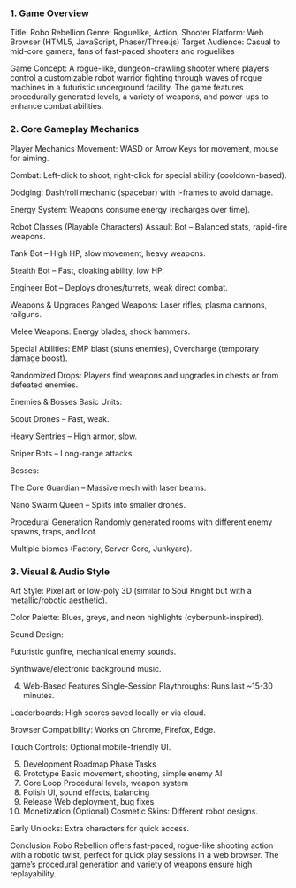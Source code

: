 ### 1. Game Overview
Title: Robo Rebellion
Genre: Roguelike, Action, Shooter
Platform: Web Browser (HTML5, JavaScript, Phaser/Three.js)
Target Audience: Casual to mid-core gamers, fans of fast-paced shooters and roguelikes

Game Concept:
A rogue-like, dungeon-crawling shooter where players control a customizable robot warrior fighting through waves of rogue machines in a futuristic underground facility. The game features procedurally generated levels, a variety of weapons, and power-ups to enhance combat abilities.

### 2. Core Gameplay Mechanics
Player Mechanics
Movement: WASD or Arrow Keys for movement, mouse for aiming.

Combat: Left-click to shoot, right-click for special ability (cooldown-based).

Dodging: Dash/roll mechanic (spacebar) with i-frames to avoid damage.

Energy System: Weapons consume energy (recharges over time).

Robot Classes (Playable Characters)
Assault Bot – Balanced stats, rapid-fire weapons.

Tank Bot – High HP, slow movement, heavy weapons.

Stealth Bot – Fast, cloaking ability, low HP.

Engineer Bot – Deploys drones/turrets, weak direct combat.

Weapons & Upgrades
Ranged Weapons: Laser rifles, plasma cannons, railguns.

Melee Weapons: Energy blades, shock hammers.

Special Abilities: EMP blast (stuns enemies), Overcharge (temporary damage boost).

Randomized Drops: Players find weapons and upgrades in chests or from defeated enemies.

Enemies & Bosses
Basic Units:

Scout Drones – Fast, weak.

Heavy Sentries – High armor, slow.

Sniper Bots – Long-range attacks.

Bosses:

The Core Guardian – Massive mech with laser beams.

Nano Swarm Queen – Splits into smaller drones.

Procedural Generation
Randomly generated rooms with different enemy spawns, traps, and loot.

Multiple biomes (Factory, Server Core, Junkyard).

### 3. Visual & Audio Style
Art Style: Pixel art or low-poly 3D (similar to Soul Knight but with a metallic/robotic aesthetic).

Color Palette: Blues, greys, and neon highlights (cyberpunk-inspired).

Sound Design:

Futuristic gunfire, mechanical enemy sounds.

Synthwave/electronic background music.

4. Web-Based Features
Single-Session Playthroughs: Runs last ~15-30 minutes.

Leaderboards: High scores saved locally or via cloud.

Browser Compatibility: Works on Chrome, Firefox, Edge.

Touch Controls: Optional mobile-friendly UI.

5. Development Roadmap
Phase	Tasks
1. Prototype	Basic movement, shooting, simple enemy AI
2. Core Loop	Procedural levels, weapon system
3. Polish	UI, sound effects, balancing
4. Release	Web deployment, bug fixes
6. Monetization (Optional)
Cosmetic Skins: Different robot designs.

Early Unlocks: Extra characters for quick access.

Conclusion
Robo Rebellion offers fast-paced, rogue-like shooting action with a robotic twist, perfect for quick play sessions in a web browser. The game’s procedural generation and variety of weapons ensure high replayability.